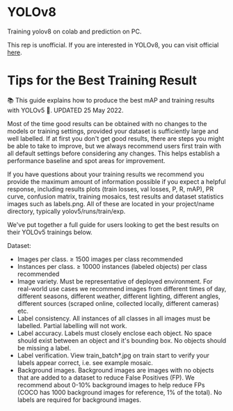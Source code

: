 # YOLOv8
Training yolov8 on colab and prediction on PC.

This rep is unofficial. If you are interested in YOLOv8, you can visit official [here](https://github.com/ultralytics/ultralytics).

# Tips for the Best Training Result
📚 This guide explains how to produce the best mAP and training results with YOLOv5 🚀. UPDATED 25 May 2022.

Most of the time good results can be obtained with no changes to the models or training settings, provided your dataset is sufficiently large and well labelled. If at first you don't get good results, there are steps you might be able to take to improve, but we always recommend users first train with all default settings before considering any changes. This helps establish a performance baseline and spot areas for improvement.

If you have questions about your training results we recommend you provide the maximum amount of information possible if you expect a helpful response, including results plots (train losses, val losses, P, R, mAP), PR curve, confusion matrix, training mosaics, test results and dataset statistics images such as labels.png. All of these are located in your project/name directory, typically yolov5/runs/train/exp.

We've put together a full guide for users looking to get the best results on their YOLOv5 trainings below.

Dataset:
- Images per class. ≥ 1500 images per class recommended
- Instances per class. ≥ 10000 instances (labeled objects) per class recommended
- Image variety. Must be representative of deployed environment. For real-world use cases we recommend images from different times of day, different seasons, different weather, different lighting, different angles, different sources (scraped online, collected locally, different cameras) etc.
- Label consistency. All instances of all classes in all images must be labelled. Partial labelling will not work.
- Label accuracy. Labels must closely enclose each object. No space should exist between an object and it's bounding box. No objects should be missing a label.
- Label verification. View train_batch*.jpg on train start to verify your labels appear correct, i.e. see example mosaic.
- Background images. Background images are images with no objects that are added to a dataset to reduce False Positives (FP). We recommend about 0-10% background images to help reduce FPs (COCO has 1000 background images for reference, 1% of the total). No labels are required for background images.

